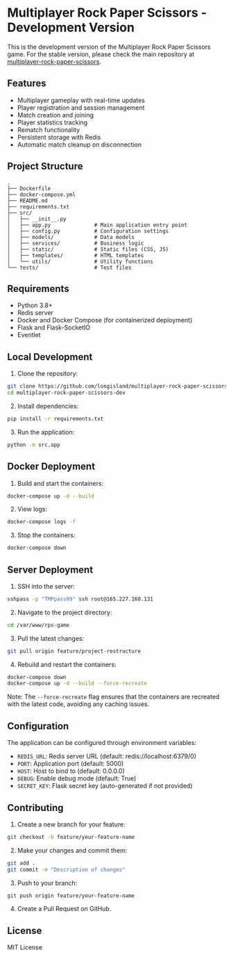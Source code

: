 # Multiplayer Rock Paper Scissors - Development Version

This is the development version of the Multiplayer Rock Paper Scissors game. For the stable version, please check the main repository at [multiplayer-rock-paper-scissors](https://github.com/longisland/multiplayer-rock-paper-scissors).

## Features

- Multiplayer gameplay with real-time updates
- Player registration and session management
- Match creation and joining
- Player statistics tracking
- Rematch functionality
- Persistent storage with Redis
- Automatic match cleanup on disconnection

## Project Structure

```
.
├── Dockerfile
├── docker-compose.yml
├── README.md
├── requirements.txt
├── src/
│   ├── __init__.py
│   ├── app.py              # Main application entry point
│   ├── config.py           # Configuration settings
│   ├── models/             # Data models
│   ├── services/           # Business logic
│   ├── static/             # Static files (CSS, JS)
│   ├── templates/          # HTML templates
│   └── utils/              # Utility functions
└── tests/                  # Test files
```

## Requirements

- Python 3.8+
- Redis server
- Docker and Docker Compose (for containerized deployment)
- Flask and Flask-SocketIO
- Eventlet

## Local Development

1. Clone the repository:
```bash
git clone https://github.com/longisland/multiplayer-rock-paper-scissors-dev.git
cd multiplayer-rock-paper-scissors-dev
```

2. Install dependencies:
```bash
pip install -r requirements.txt
```

3. Run the application:
```bash
python -m src.app
```

## Docker Deployment

1. Build and start the containers:
```bash
docker-compose up -d --build
```

2. View logs:
```bash
docker-compose logs -f
```

3. Stop the containers:
```bash
docker-compose down
```

## Server Deployment

1. SSH into the server:
```bash
sshpass -p "TMPpass99" ssh root@165.227.160.131
```

2. Navigate to the project directory:
```bash
cd /var/www/rps-game
```

3. Pull the latest changes:
```bash
git pull origin feature/project-restructure
```

4. Rebuild and restart the containers:
```bash
docker-compose down
docker-compose up -d --build --force-recreate
```

Note: The `--force-recreate` flag ensures that the containers are recreated with the latest code, avoiding any caching issues.

## Configuration

The application can be configured through environment variables:

- `REDIS_URL`: Redis server URL (default: redis://localhost:6379/0)
- `PORT`: Application port (default: 5000)
- `HOST`: Host to bind to (default: 0.0.0.0)
- `DEBUG`: Enable debug mode (default: True)
- `SECRET_KEY`: Flask secret key (auto-generated if not provided)

## Contributing

1. Create a new branch for your feature:
```bash
git checkout -b feature/your-feature-name
```

2. Make your changes and commit them:
```bash
git add .
git commit -m "Description of changes"
```

3. Push to your branch:
```bash
git push origin feature/your-feature-name
```

4. Create a Pull Request on GitHub.

## License

MIT License